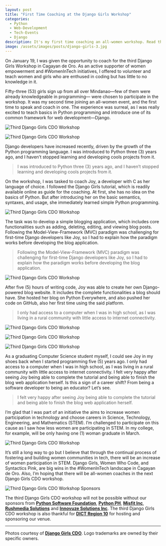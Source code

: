 ```yaml
---
layout: post
title: "First Time Coaching at the Django Girls Workshop"
categories:
  - Python
  - Web-Development
  - Tech-Events
  - Django
description: It's my first time coaching an all-women workshop. Read this blog as I share my experience on my first time coaching as well as braving the challenge of promoting and fostering \#WomenInTech initiatives in Cagayan de Oro.
image: /assets/images/posts/django-girls-3.jpg
---
```


On January 19, I was given the opportunity to coach for the third Django Girls Workshop in Cagayan de Oro. As an active supporter of women empowerment and #WomenInTech initiatives, I offered to volunteer and teach women and girls who are enthused in coding but has little to no knowledge in it. 

Fifty-three (53) girls sign up from all over Mindanao—few of them were already knowledgeable in programming— were chosen to participate in the workshop. It was my second time joining an all-women event, and the first time to speak and coach in one. The experience was surreal, as I was really excited to teach basics in Python programming and introduce one of its common framework for web development—Django.

![Third Django Girls CDO Workshop](/assets/images/posts/body/django-girls-3-4.jpg "Third Django Girls CDO Workshop")

![Third Django Girls CDO Workshop](/assets/images/posts/body/django-girls-3-5.jpg "Third Django Girls CDO Workshop")

Django developers have increased recently, driven by the growth of the Python programming language. I was introduced to Python three (3) years ago, and I haven’t stopped learning and developing cools projects from it. 

> I was introduced to Python three (3) years ago, and I haven’t stopped learning and developing cools projects from it.

On the workshop, I was tasked to coach Joy, a developer with C as her language of choice. I followed the Django Girls tutorial, which is readily available online as guide for the coaching. At first, she has no idea on the basics of Python. But after introducing her on the basic semantics, syntaxes, and usage, she immediately learned simple Python programming.

![Third Django Girls CDO Workshop](/assets/images/posts/body/django-girls-3-6.jpg "Third Django Girls CDO Workshop")

The task was to develop a simple blogging application, which includes core functionalities such as adding, deleting, editing, and viewing blog posts. Following the Model-View-Framework (MVC) paradigm was challenging for first-time Django developers like Joy, so I had to explain how the paradigm works before developing the blog application.

> Following the Model-View-Framework (MVC) paradigm was challenging for first-time Django developers like Joy, so I had to explain how the paradigm works before developing the blog application.

![Third Django Girls CDO Workshop](/assets/images/posts/body/django-girls-3-7.jpg "Third Django Girls CDO Workshop")

After five (5) hours of writing code, Joy was able to create her own Django-powered blog website. It includes the complete functionalities a blog should have. She hosted her blog on Python Everywhere, and also pushed her code on GitHub, also her first time using the said platform. 

> I only had access to a computer when I was in high school, as I was living in a rural community with little access to internet connectivity.

![Third Django Girls CDO Workshop](/assets/images/posts/body/django-girls-3-1.jpg "Third Django Girls CDO Workshop")

![Third Django Girls CDO Workshop](/assets/images/posts/body/django-girls-3-2.jpg "Third Django Girls CDO Workshop")

![Third Django Girls CDO Workshop](/assets/images/posts/body/django-girls-3-3.jpg "Third Django Girls CDO Workshop")

As a graduating Computer Science student myself, I could see Joy in my shoes back when I started programming five (5) years ago. I only had access to a computer when I was in high school, as I was living in a rural community with little access to internet connectivity. I felt very happy after seeing Joy being able to complete the tutorial and being able to finish the blog web application herself. Is this a sign of a career shift? From being a software developer to being an educator? Let’s see.

> I felt very happy after seeing Joy being able to complete the tutorial and being able to finish the blog web application herself.

I’m glad that I was part of an initiative the aims to increase women participation in technology and choose careers in Science, Technology, Engineering, and Mathematics (STEM). I’m challenged to participate on this cause as I saw how less women are participating in STEM. In my college, for example, will be only having one (1) woman graduate in March.

![Third Django Girls CDO Workshop](/assets/images/posts/django-girls-3.jpg "Third Django Girls CDO Workshop")

It’s still a long way to go but I believe that through the continual process of fostering and building women communities in tech, there will be an increase of women participation in STEM. Django Girls, Women Who Code, and Syntactics Pink, are big wins in the #WomenInTech landscape in Cagayan de Oro. Also, I’m hoping that there will be all-women coaches in the next Django Girls CDO workshop.

![Third Django Girls CDO Workshop Sponsors](/assets/images/posts/body/django-girls-3-sponsors.jpg "Third Django Girls CDO Workshop Sponsors")
 
The third Django Girls CDO workshop will not be possible without our sponsors from **[Python Software Foundation](https://www.python.org/psf/)**, **[Python PH](https://python.ph/)**, **[Misfit Inc](http://www.misfit-inc.com/)**, **[Rushmedia Solutions](https://rushmedia.ph/)** and **[Innovuze Solutions Inc](https://www.innovuze.com/)**. The third Django Girls CDO workshop is also thankful for **[DICT Region 10](https://www.facebook.com/DICTregion10/)** for hosting and sponsoring our venue. 

---

Photos courtesy of **[Django Girls CDO](https://www.facebook.com/djangogirlscdo/)**. Logo trademarks are owned by their specific owners.

